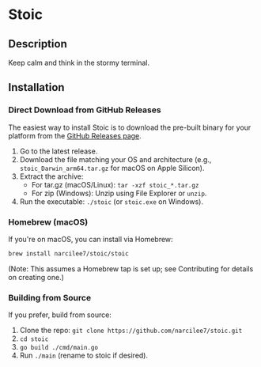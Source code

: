 # Stoic

## Description

Keep calm and think in the stormy terminal.

## Installation

### Direct Download from GitHub Releases
The easiest way to install Stoic is to download the pre-built binary for your platform from the [GitHub Releases page](https://github.com/narcilee7/stoic/releases).

1. Go to the latest release.
2. Download the file matching your OS and architecture (e.g., `stoic_Darwin_arm64.tar.gz` for macOS on Apple Silicon).
3. Extract the archive:
   - For tar.gz (macOS/Linux): `tar -xzf stoic_*.tar.gz`
   - For zip (Windows): Unzip using File Explorer or `unzip`.
4. Run the executable: `./stoic` (or `stoic.exe` on Windows).

### Homebrew (macOS)
If you're on macOS, you can install via Homebrew:

```bash
brew install narcilee7/stoic/stoic
```

(Note: This assumes a Homebrew tap is set up; see Contributing for details on creating one.)

### Building from Source
If you prefer, build from source:

1. Clone the repo: `git clone https://github.com/narcilee7/stoic.git`
2. `cd stoic`
3. `go build ./cmd/main.go`
4. Run `./main` (rename to stoic if desired).
